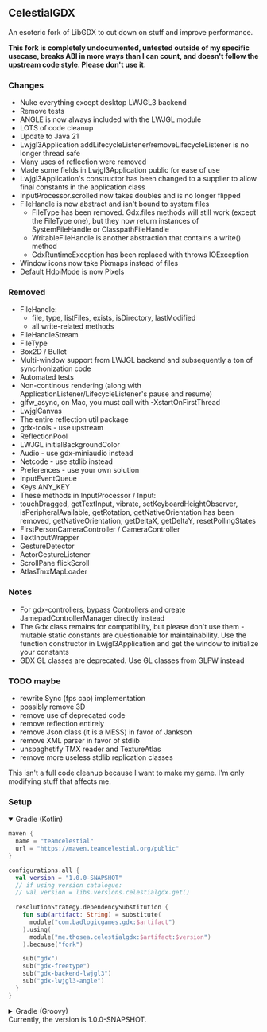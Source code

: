 ## CelestialGDX

An esoteric fork of LibGDX to cut down on stuff and improve performance.

**This fork is completely undocumented, untested outside of my specific usecase, breaks ABI in more ways than I can count, and doesn't follow the upstream code style. Please don't use it.**

### Changes
- Nuke everything except desktop LWJGL3 backend
- Remove tests
- ANGLE is now always included with the LWJGL module
- LOTS of code cleanup
- Update to Java 21
- Lwjgl3Application addLifecycleListener/removeLifecycleListener is no longer thread safe
- Many uses of reflection were removed
- Made some fields in Lwjgl3Application public for ease of use
- Lwjgl3Application's constructor has been changed to a supplier to allow final constants in the application class
- InputProcessor.scrolled now takes doubles and is no longer flipped
- FileHandle is now abstract and isn't bound to system files
    - FileType has been removed. Gdx.files methods will still work (except the FileType one), but they now return instances of SystemFileHandle or ClasspathFileHandle
    - WritableFileHandle is another abstraction that contains a write() method
    - GdxRuntimeException has been replaced with throws IOException
- Window icons now take Pixmaps instead of files
- Default HdpiMode is now Pixels

### Removed
- FileHandle:
    - file, type, listFiles, exists, isDirectory, lastModified
    - all write-related methods
- FileHandleStream
- FileType
- Box2D / Bullet
- Multi-window support from LWJGL backend and subsequently a ton of syncrhonization code
- Automated tests
- Non-continous rendering (along with ApplicationListener/LifecycleListener's pause and resume)
- glfw_async, on Mac, you must call with -XstartOnFirstThread
- LwjglCanvas
- The entire reflection util package
- gdx-tools - use upstream
- ReflectionPool
- LWJGL initialBackgroundColor
- Audio - use gdx-miniaudio instead
- Netcode - use stdlib instead
- Preferences - use your own solution
- InputEventQueue
- Keys.ANY_KEY
- These methods in InputProcessor / Input:
- touchDragged, getTextInput, vibrate, setKeyboardHeightObserver, isPeripheralAvailable, getRotation, getNativeOrientation has been removed, getNativeOrientation, getDeltaX, getDeltaY, resetPollingStates
- FirstPersonCameraController / CameraController
- TextInputWrapper
- GestureDetector
- ActorGestureListener
- ScrollPane flickScroll
- AtlasTmxMapLoader

### Notes
- For gdx-controllers, bypass Controllers and create JamepadControllerManager directly instead
- The Gdx class remains for compatibility, but please don't use them - mutable static constants are questionable for maintainability. Use the function constructor in Lwjgl3Application and get the window to initialize your constants
- GDX GL classes are deprecated. Use GL classes from GLFW instead

### TODO maybe
- rewrite Sync (fps cap) implementation
- possibly remove 3D
- remove use of deprecated code
- remove reflection entirely
- remove Json class (it is a MESS) in favor of Jankson
- remove XML parser in favor of stdlib
- unspaghetify TMX reader and TextureAtlas
- remove more useless stdlib replication classes

This isn't a full code cleanup because I want to make my game. I'm only modifying stuff that affects me.

### Setup
<details open>
<summary>Gradle (Kotlin)</summary>

```kotlin
maven {
  name = "teamcelestial"
  url = "https://maven.teamcelestial.org/public"
}
```

```kotlin
configurations.all { 
  val version = "1.0.0-SNAPSHOT"
  // if using version catalogue:
  // val version = libs.versions.celestialgdx.get()
    
  resolutionStrategy.dependencySubstitution {
    fun sub(artifact: String) = substitute(
      module("com.badlogicgames.gdx:$artifact")
    ).using(
      module("me.thosea.celestialgdx:$artifact:$version")
    ).because("fork")

    sub("gdx")
    sub("gdx-freetype")
    sub("gdx-backend-lwjgl3")
    sub("gdx-lwjgl3-angle")
  }
}
```

</details>
<details>
<summary>Gradle (Groovy)</summary>

```groovy
maven {
  name "teamcelestial"
  url "https://maven.teamcelestial.org/public"
}
```

```groovy
configurations.all {
  val version = "1.0.0-SNAPSHOT"
  resolutionStrategy.dependencySubstitution {
    def sub = { String artifact ->
        substitute module("com.badlogicgames.gdx:$artifact") using module("me.thosea.celestialgdx:$artifact:$version") because "fork"
    }
    sub("gdx")
    sub("gdx-backend-lwjgl3")
    sub("gdx-lwjgl3-angle")
  }
}
```

</details>
Currently, the version is 1.0.0-SNAPSHOT.